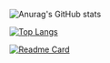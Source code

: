 ![Anurag's GitHub stats](https://github-readme-stats.vercel.app/api?username=amirrahimii&show_icons=true&theme=synthwave)

[![Top Langs](https://github-readme-stats.vercel.app/api/top-langs/?username=amirrahimii&layout=compact)](https://github.com/amirrahimii)

[![Readme Card](https://github-readme-stats.vercel.app/api/pin/?username=amirrahimii&repo=github-readme-stats)](https://github.com/amirrahimii)
